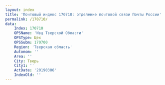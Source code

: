 ```yaml
---
layout: index
title: 'Почтовый индекс 170710: отделение почтовой связи Почты России'
permalink: /170710/
data:
    Index: 170710
    OPSName: 'Ивц Тверской Области'
    OPSType: Цех
    OPSSubm: 170700
    Region: 'Тверская область'
    Autonom: ''
    Area: ''
    City: Тверь
    City1: ''
    ActDate: '20190306'
    IndexOld: ''
---
```

